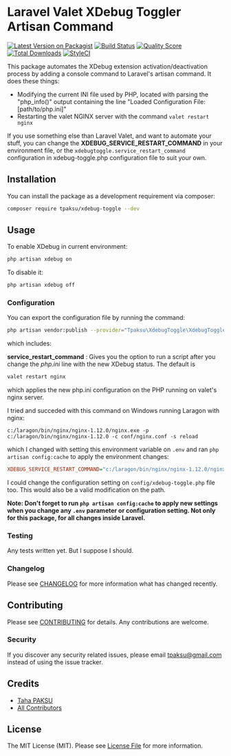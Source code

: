 # Laravel Valet XDebug Toggler Artisan Command

[![Latest Version on Packagist](https://img.shields.io/packagist/v/tpaksu/xdebug-toggle.svg?style=flat-square)](https://packagist.org/packages/tpaksu/xdebug-toggle)
[![Build Status](https://img.shields.io/travis/tpaksu/xdebug-toggle/master.svg?style=flat-square)](https://travis-ci.org/tpaksu/xdebug-toggle)
[![Quality Score](https://img.shields.io/scrutinizer/g/tpaksu/xdebug-toggle.svg?style=flat-square)](https://scrutinizer-ci.com/g/tpaksu/xdebug-toggle)
[![Total Downloads](https://img.shields.io/packagist/dt/tpaksu/xdebug-toggle.svg?style=flat-square)](https://packagist.org/packages/tpaksu/xdebug-toggle)
[![StyleCI](https://github.styleci.io/repos/7548986/shield)](https://github.styleci.io/repos/271391496)

This package automates the XDebug extension activation/deactivation process by adding a console command to Laravel's artisan command. It does these things:

- Modifying the current INI file used by PHP, located with parsing the "php_info()" output containing the line "Loaded Configuration File: [path/to/php.ini]"
- Restarting the valet NGINX server with the command `valet restart nginx`

If you use something else than Laravel Valet, and want to automate your stuff, you can change the **XDEBUG_SERVICE_RESTART_COMMAND** in your environment file, or the `xdebugtoggle.service_restart_command` configuration in xdebug-toggle.php configuration file to suit your own.

## Installation

You can install the package as a development requirement via composer:

```bash
composer require tpaksu/xdebug-toggle --dev
```

## Usage

To enable XDebug in current environment:

``` bash
php artisan xdebug on
```

To disable it:

``` bash
php artisan xdebug off
```

### Configuration

You can export the configuration file by running the command:

``` bash
php artisan vendor:publish --provider="Tpaksu\XdebugToggle\XdebugToggleServiceProvider"
```

which includes:

**service_restart_command** : Gives you the option to run a script after you change the *php.ini* line with the new XDebug status. The default is

```bash
valet restart nginx
```

which applies the new php.ini configuration on the PHP running on valet's nginx server.

I tried and succeded with this command on Windows running Laragon with nginx:

```batch
c:/laragon/bin/nginx/nginx-1.12.0/nginx.exe -p c:/laragon/bin/nginx/nginx-1.12.0 -c conf/nginx.conf -s reload
```

which I changed with setting this environment variable on `.env` and ran `php artisan config:cache` to apply the environment changes:

```ini
XDEBUG_SERVICE_RESTART_COMMAND="c:/laragon/bin/nginx/nginx-1.12.0/nginx.exe -p c:/laragon/bin/nginx/nginx-1.12.0 -c conf/nginx.conf -s reload"
```

I could change the configuration setting on `config/xdebug-toggle.php` file too. This would also be a valid modification on the path.

**Note: Don't forget to run `php artisan config:cache` to apply new settings when you change any `.env` parameter or configuration setting. Not only for this package, for all changes inside Laravel.**



### Testing

Any tests written yet. But I suppose I should.

### Changelog

Please see [CHANGELOG](CHANGELOG.md) for more information what has changed recently.

## Contributing

Please see [CONTRIBUTING](CONTRIBUTING.md) for details. Any contributions are welcome.

### Security

If you discover any security related issues, please email tpaksu@gmail.com instead of using the issue tracker.

## Credits

- [Taha PAKSU](https://github.com/tpaksu)
- [All Contributors](../../contributors)

## License

The MIT License (MIT). Please see [License File](LICENSE.md) for more information.